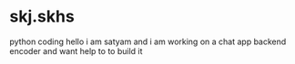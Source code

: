 # skj.skhs
python coding
hello 
i am satyam and i am working on a chat app backend
encoder and want help to to build it
